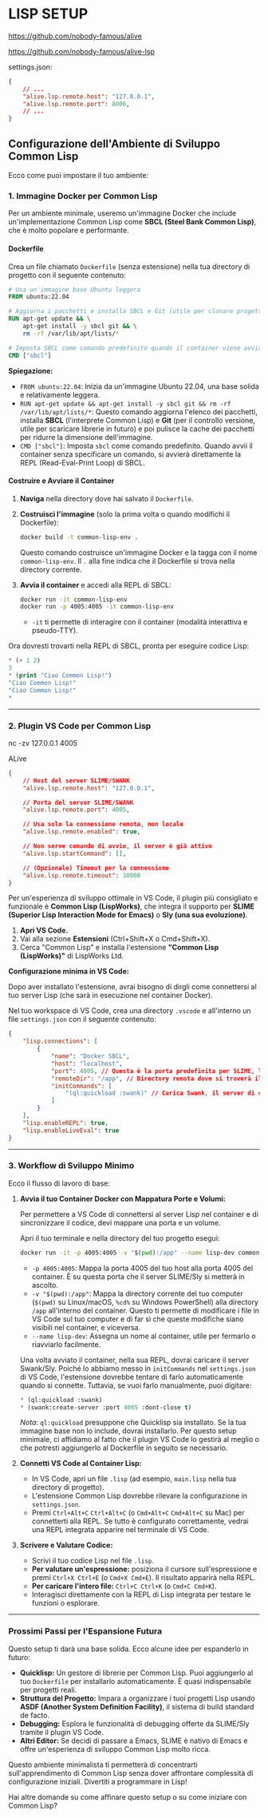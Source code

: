 
# LISP SETUP

<https://github.com/nobody-famous/alive>

<https://github.com/nobody-famous/alive-lsp>

settings.json:

```json
{
    // ...
    "alive.lsp.remote.host": "127.0.0.1",
    "alive.lsp.remote.port": 8006,
    // ...
}
```

## Configurazione dell'Ambiente di Sviluppo Common Lisp

Ecco come puoi impostare il tuo ambiente:

### 1\. Immagine Docker per Common Lisp

Per un ambiente minimale, useremo un'immagine Docker che include un'implementazione Common Lisp come **SBCL (Steel Bank Common Lisp)**, che è molto popolare e performante.

#### Dockerfile

Crea un file chiamato `Dockerfile` (senza estensione) nella tua directory di progetto con il seguente contenuto:

```dockerfile
# Usa un'immagine base Ubuntu leggera
FROM ubuntu:22.04

# Aggiorna i pacchetti e installa SBCL e Git (utile per clonare progetti in futuro)
RUN apt-get update && \
    apt-get install -y sbcl git && \
    rm -rf /var/lib/apt/lists/*

# Imposta SBCL come comando predefinito quando il container viene avviato senza argomenti
CMD ["sbcl"]
```

**Spiegazione:**

* `FROM ubuntu:22.04`: Inizia da un'immagine Ubuntu 22.04, una base solida e relativamente leggera.
* `RUN apt-get update && apt-get install -y sbcl git && rm -rf /var/lib/apt/lists/*`: Questo comando aggiorna l'elenco dei pacchetti, installa **SBCL** (l'interprete Common Lisp) e **Git** (per il controllo versione, utile per scaricare librerie in futuro) e poi pulisce la cache dei pacchetti per ridurre la dimensione dell'immagine.
* `CMD ["sbcl"]`: Imposta `sbcl` come comando predefinito. Quando avvii il container senza specificare un comando, si avvierà direttamente la REPL (Read-Eval-Print Loop) di SBCL.

#### Costruire e Avviare il Container

1. **Naviga** nella directory dove hai salvato il `Dockerfile`.

2. **Costruisci l'immagine** (solo la prima volta o quando modifichi il Dockerfile):

    ```bash
    docker build -t common-lisp-env .
    ```

    Questo comando costruisce un'immagine Docker e la tagga con il nome `common-lisp-env`. Il `.` alla fine indica che il Dockerfile si trova nella directory corrente.

3. **Avvia il container** e accedi alla REPL di SBCL:

    ```bash
    docker run -it common-lisp-env
    docker run -p 4005:4005 -it common-lisp-env
    ```

      * `-it` ti permette di interagire con il container (modalità interattiva e pseudo-TTY).

Ora dovresti trovarti nella REPL di SBCL, pronta per eseguire codice Lisp:

```lisp
* (+ 1 2)
3
* (print "Ciao Common Lisp!")
"Ciao Common Lisp!"
"Ciao Common Lisp!"
*
```

-----

### 2\. Plugin VS Code per Common Lisp

nc -zv 127.0.0.1 4005

ALive

```json
{
    // Host del server SLIME/SWANK
    "alive.lsp.remote.host": "127.0.0.1",

    // Porta del server SLIME/SWANK
    "alive.lsp.remote.port": 4005,

    // Usa solo la connessione remota, non locale
    "alive.lsp.remote.enabled": true,

    // Non serve comando di avvio, il server è già attivo
    "alive.lsp.startCommand": [],

    // (Opzionale) Timeout per la connessione
    "alive.lsp.remote.timeout": 10000
}
```

Per un'esperienza di sviluppo ottimale in VS Code, il plugin più consigliato e funzionale è **Common Lisp (LispWorks)**, che integra il supporto per **SLIME (Superior Lisp Interaction Mode for Emacs)** o **Sly (una sua evoluzione)**.

1. **Apri VS Code.**
2. Vai alla sezione **Estensioni** (Ctrl+Shift+X o Cmd+Shift+X).
3. Cerca "Common Lisp" e installa l'estensione **"Common Lisp (LispWorks)"** di LispWorks Ltd.

**Configurazione minima in VS Code:**

Dopo aver installato l'estensione, avrai bisogno di dirgli come connettersi al tuo server Lisp (che sarà in esecuzione nel container Docker).

Nel tuo workspace di VS Code, crea una directory `.vscode` e all'interno un file `settings.json` con il seguente contenuto:

```json
{
    "lisp.connections": [
        {
            "name": "Docker SBCL",
            "host": "localhost",
            "port": 4005, // Questa è la porta predefinita per SLIME, la mapperemo da Docker
            "remoteDir": "/app", // Directory remota dove si troverà il tuo codice nel container
            "initCommands": [
                "(ql:quickload :swank)" // Carica Swank, il server di connessione per SLIME/Sly
            ]
        }
    ],
    "lisp.enableREPL": true,
    "lisp.enableLiveEval": true
}
```

-----

### 3\. Workflow di Sviluppo Minimo

Ecco il flusso di lavoro di base:

1. **Avvia il tuo Container Docker con Mappatura Porte e Volumi:**

    Per permettere a VS Code di connettersi al server Lisp nel container e di sincronizzare il codice, devi mappare una porta e un volume.

    Apri il tuo terminale e nella directory del tuo progetto esegui:

    ```bash
    docker run -it -p 4005:4005 -v "$(pwd):/app" --name lisp-dev common-lisp-env
    ```

      * `-p 4005:4005`: Mappa la porta 4005 del tuo host alla porta 4005 del container. È su questa porta che il server SLIME/Sly si metterà in ascolto.
      * `-v "$(pwd):/app"`: Mappa la directory corrente del tuo computer (`$(pwd)` su Linux/macOS, `%cd%` su Windows PowerShell) alla directory `/app` all'interno del container. Questo ti permette di modificare i file in VS Code sul tuo computer e di far sì che queste modifiche siano visibili nel container, e viceversa.
      * `--name lisp-dev`: Assegna un nome al container, utile per fermarlo o riavviarlo facilmente.

    Una volta avviato il container, nella sua REPL, dovrai caricare il server Swank/Sly. Poiché lo abbiamo messo in `initCommands` nel `settings.json` di VS Code, l'estensione dovrebbe tentare di farlo automaticamente quando si connette. Tuttavia, se vuoi farlo manualmente, puoi digitare:

    ```lisp
    * (ql:quickload :swank)
    * (swank:create-server :port 4005 :dont-close t)
    ```

    *Nota*: `ql:quickload` presuppone che Quicklisp sia installato. Se la tua immagine base non lo include, dovrai installarlo. Per questo setup minimale, ci affidiamo al fatto che il plugin VS Code lo gestirà al meglio o che potresti aggiungerlo al Dockerfile in seguito se necessario.

2. **Connetti VS Code al Container Lisp:**

      * In VS Code, apri un file `.lisp` (ad esempio, `main.lisp` nella tua directory di progetto).
      * L'estensione Common Lisp dovrebbe rilevare la configurazione in `settings.json`.
      * Premi `Ctrl+Alt+C` `Ctrl+Alt+C` (o `Cmd+Alt+C` `Cmd+Alt+C` su Mac) per connetterti alla REPL. Se tutto è configurato correttamente, vedrai una REPL integrata apparire nel terminale di VS Code.

3. **Scrivere e Valutare Codice:**

      * Scrivi il tuo codice Lisp nel file `.lisp`.
      * **Per valutare un'espressione:** posiziona il cursore sull'espressione e premi `Ctrl+X Ctrl+E` (o `Cmd+X Cmd+E`). Il risultato apparirà nella REPL.
      * **Per caricare l'intero file:** `Ctrl+C Ctrl+K` (o `Cmd+C Cmd+K`).
      * Interagisci direttamente con la REPL di Lisp integrata per testare le funzioni o esplorare.

-----

### Prossimi Passi per l'Espansione Futura

Questo setup ti darà una base solida. Ecco alcune idee per espanderlo in futuro:

* **Quicklisp:** Un gestore di librerie per Common Lisp. Puoi aggiungerlo al tuo `Dockerfile` per installarlo automaticamente. È quasi indispensabile per progetti reali.
* **Struttura del Progetto:** Impara a organizzare i tuoi progetti Lisp usando **ASDF (Another System Definition Facility)**, il sistema di build standard de facto.
* **Debugging:** Esplora le funzionalità di debugging offerte da SLIME/Sly tramite il plugin VS Code.
* **Altri Editor:** Se decidi di passare a Emacs, SLIME è nativo di Emacs e offre un'esperienza di sviluppo Common Lisp molto ricca.

Questo ambiente minimalista ti permetterà di concentrarti sull'apprendimento di Common Lisp senza dover affrontare complessità di configurazione iniziali. Divertiti a programmare in Lisp\!

Hai altre domande su come affinare questo setup o su come iniziare con Common Lisp?
